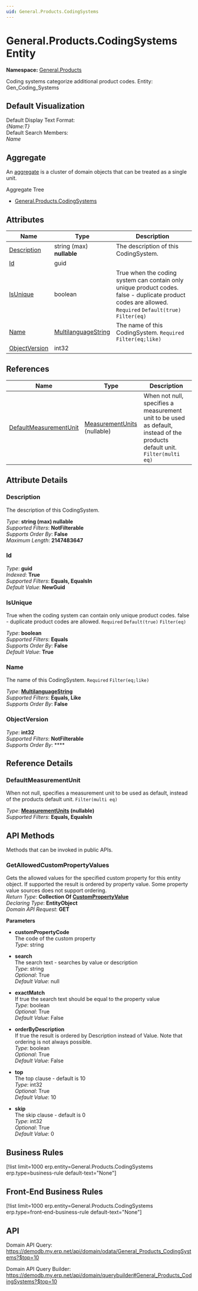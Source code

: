 ```yaml
---
uid: General.Products.CodingSystems
---
```

# General.Products.CodingSystems Entity

**Namespace:** [General.Products](General.Products.md)  

Coding systems categorize additional product codes. Entity: Gen_Coding_Systems

## Default Visualization
Default Display Text Format:  
_{Name:T}_  
Default Search Members:  
_Name_  

## Aggregate
An [aggregate](https://docs.erp.net/tech/advanced/concepts/aggregates.html) is a cluster of domain objects that can be treated as a single unit.  

Aggregate Tree  
* [General.Products.CodingSystems](General.Products.CodingSystems.md)  

## Attributes

| Name | Type | Description |
| ---- | ---- | --- |
| [Description](General.Products.CodingSystems.md#description) | string (max) __nullable__ | The description of this CodingSystem. 
| [Id](General.Products.CodingSystems.md#id) | guid |  
| [IsUnique](General.Products.CodingSystems.md#isunique) | boolean | True when the coding system can contain only unique product codes. false - duplicate product codes are allowed. `Required` `Default(true)` `Filter(eq)` 
| [Name](General.Products.CodingSystems.md#name) | [MultilanguageString](../data-types.md#multilanguagestring) | The name of this CodingSystem. `Required` `Filter(eq;like)` 
| [ObjectVersion](General.Products.CodingSystems.md#objectversion) | int32 |  

## References

| Name | Type | Description |
| ---- | ---- | --- |
| [DefaultMeasurementUnit](General.Products.CodingSystems.md#defaultmeasurementunit) | [MeasurementUnits](General.MeasurementUnits.md) (nullable) | When not null, specifies a measurement unit to be used as default, instead of the products default unit. `Filter(multi eq)` |


## Attribute Details

### Description

The description of this CodingSystem.

_Type_: **string (max) __nullable__**  
_Supported Filters_: **NotFilterable**  
_Supports Order By_: **False**  
_Maximum Length_: **2147483647**  

### Id

_Type_: **guid**  
_Indexed_: **True**  
_Supported Filters_: **Equals, EqualsIn**  
_Default Value_: **NewGuid**  

### IsUnique

True when the coding system can contain only unique product codes. false - duplicate product codes are allowed. `Required` `Default(true)` `Filter(eq)`

_Type_: **boolean**  
_Supported Filters_: **Equals**  
_Supports Order By_: **False**  
_Default Value_: **True**  

### Name

The name of this CodingSystem. `Required` `Filter(eq;like)`

_Type_: **[MultilanguageString](../data-types.md#multilanguagestring)**  
_Supported Filters_: **Equals, Like**  
_Supports Order By_: **False**  

### ObjectVersion

_Type_: **int32**  
_Supported Filters_: **NotFilterable**  
_Supports Order By_: ****  


## Reference Details

### DefaultMeasurementUnit

When not null, specifies a measurement unit to be used as default, instead of the products default unit. `Filter(multi eq)`

_Type_: **[MeasurementUnits](General.MeasurementUnits.md) (nullable)**  
_Supported Filters_: **Equals, EqualsIn**  


## API Methods

Methods that can be invoked in public APIs.

### GetAllowedCustomPropertyValues

Gets the allowed values for the specified custom property for this entity object.              If supported the result is ordered by property value. Some property value sources does not support ordering.  
_Return Type_: **Collection Of [CustomPropertyValue](../data-types.md#general.custompropertyvalue)**  
_Declaring Type_: **EntityObject**  
_Domain API Request_: **GET**  

**Parameters**  
  * **customPropertyCode**  
    The code of the custom property  
    _Type_: string  

  * **search**  
    The search text - searches by value or description  
    _Type_: string  
     _Optional_: True  
    _Default Value_: null  

  * **exactMatch**  
    If true the search text should be equal to the property value  
    _Type_: boolean  
     _Optional_: True  
    _Default Value_: False  

  * **orderByDescription**  
    If true the result is ordered by Description instead of Value. Note that ordering is not always possible.  
    _Type_: boolean  
     _Optional_: True  
    _Default Value_: False  

  * **top**  
    The top clause - default is 10  
    _Type_: int32  
     _Optional_: True  
    _Default Value_: 10  

  * **skip**  
    The skip clause - default is 0  
    _Type_: int32  
     _Optional_: True  
    _Default Value_: 0  



## Business Rules

[!list limit=1000 erp.entity=General.Products.CodingSystems erp.type=business-rule default-text="None"]

## Front-End Business Rules

[!list limit=1000 erp.entity=General.Products.CodingSystems erp.type=front-end-business-rule default-text="None"]

## API

Domain API Query:
<https://demodb.my.erp.net/api/domain/odata/General_Products_CodingSystems?$top=10>

Domain API Query Builder:
<https://demodb.my.erp.net/api/domain/querybuilder#General_Products_CodingSystems?$top=10>


